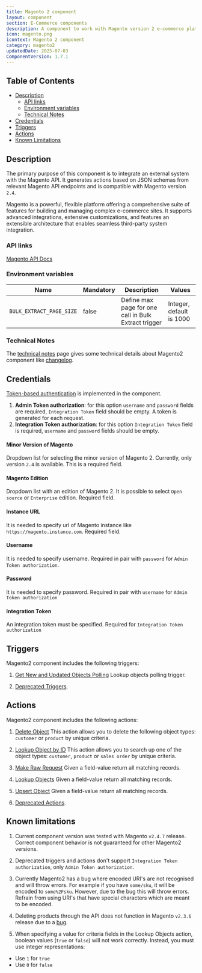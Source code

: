 ```yaml
---
title: Magento 2 component
layout: component
section: E-Commerce components
description: A component to work with Magento version 2 e-commerce platform.
icon: magento.png
icontext: Magento 2 component
category: magento2
updatedDate: 2025-07-03
ComponentVersion: 1.7.1
---
```


## Table of Contents

* [Description](#description)
   * [API links](#api-links)
   * [Environment variables](#environment-variables)
   * [Technical Notes](#technical-notes)
* [Credentials](#credentials)
* [Triggers](#triggers)
* [Actions](#actions)
* [Known Limitations](#known-limitations)

## Description

The primary purpose of this component is to integrate an external system with the Magento API. It generates actions based on JSON schemas from relevant Magento API endpoints and is compatible with Magento version `2.4`.

Magento is a powerful, flexible platform offering a comprehensive suite of features for building and managing complex e-commerce sites. It supports advanced integrations, extensive customizations, and features an extensible architecture that enables seamless third-party system integration.

### API links

[Magento API Docs](https://developer.adobe.com/commerce/webapi/rest/quick-reference/)

### Environment variables

| Name                        | Mandatory | Description                                      | Values                     |
|-----------------------------|-----------|--------------------------------------------------|----------------------------|
| `BULK_EXTRACT_PAGE_SIZE`    | false     | Define max page for one call in Bulk Extract trigger | Integer, default is 1000   |

### Technical Notes

The [technical notes](technical-notes) page gives some technical details about Magento2 component like [changelog](/components/magento2/technical-notes#changelog).

## Credentials

[Token-based authentication](https://developer.adobe.com/commerce/webapi/get-started/authentication/gs-authentication-token/) is implemented in the component.

1. **Admin Token authorization**: for this option `username` and `password` fields are required, `Integration Token` field should be empty. 
A token is generated for each request.
2. **Integration Token authorization**: for this option `Integration Token` field is required, `username` and `password` fields should be empty.
  
#### Minor Version of Magento
  
Dropdown list for selecting the minor version of Magento 2. Currently, only version `2.4` is available. This is a required field.
  
#### Magento Edition
  
Dropdown list with an edition of Magento 2. It is possible to select `Open source` or `Enterprise` edition. Required field.
  
#### Instance URL
  
It is needed to specify url of Magento instance like `https://magento.instance.com`. Required field.
  
#### Username
  
It is needed to specify username. Required in pair with `password` for `Admin Token authorization`.
  
#### Password
  
It is needed to specify password. Required in pair with `username` for `Admin Token authorization`
  
#### Integration Token
  
An integration token must be specified. Required for `Integration Token authorization`

## Triggers

Magento2 component includes the following triggers:

  1. [Get New and Updated Objects Polling](/components/magento2/triggers#get-new-and-updated-objects-polling)
  Lookup objects polling trigger.

  2. [Deprecated Triggers](/components/magento2/triggers#deprecated-triggers).

## Actions

Magento2 component includes the following actions:

  1. [Delete Object](/components/magento2/actions#delete-object)
This action allows you to delete the following object types: `customer` or `product` by unique criteria.

  2. [Lookup Object by ID](/components/magento2/actions#lookup-object-by-id)
This action allows you to search up one of the object types: `customer`, `product` or `sales order` by unique criteria.

  3. [Make Raw Request](/components/magento2/actions#make-raw-request)
  Given a field-value return all matching records.

  4. [Lookup Objects](/components/magento2/actions#lookup-objects)
  Given a field-value return all matching records.

  5. [Upsert Object](/components/magento2/actions#upsert-object)
  Given a field-value return all matching records.

  6. [Deprecated Actions](/components/magento2/actions#deprecated-actions).

## Known limitations

1. Current component version was tested with Magento `v2.4.7` release. Correct component behavior is not guaranteed for other Magento2 versions.

2. Deprecated triggers and actions don't support `Integration Token authorization`, only `Admin Token authorization`.

3. Currently Magento2 has a bug where encoded URI's are not recognised and will throw errors. For example if you have `some/sku`, it will be encoded to `some%2Fsku`. However, due to the bug this will throw errors. Refrain from using URI's that have special characters which are meant to be encoded.

4. Deleting products through the API does not function in Magento `v2.3.6` release due to a [bug](https://github.com/magento/magento2/issues/33053).

5. When specifying a value for criteria fields in the Lookup Objects action, boolean values (`true` or `false`) will not work correctly. Instead, you must use integer representations:
- Use `1` for `true`
- Use `0` for `false`
